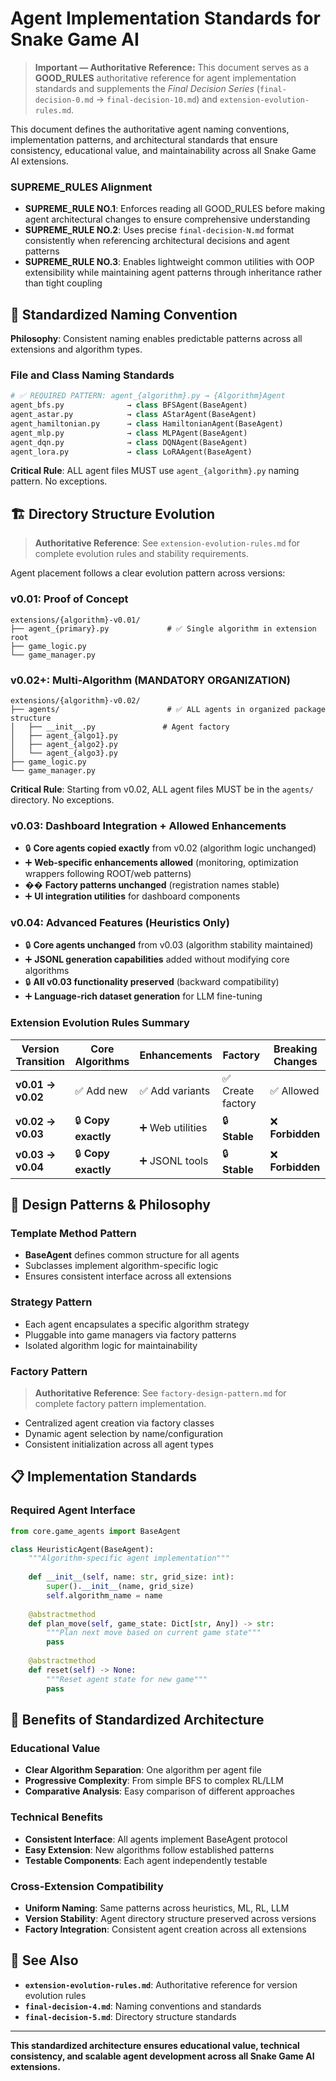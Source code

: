 # Agent Implementation Standards for Snake Game AI

> **Important — Authoritative Reference:** This document serves as a **GOOD_RULES** authoritative reference for agent implementation standards and supplements the _Final Decision Series_ (`final-decision-0.md` → `final-decision-10.md`) and `extension-evolution-rules.md`.

This document defines the authoritative agent naming conventions, implementation patterns, and architectural standards that ensure consistency, educational value, and maintainability across all Snake Game AI extensions.

### **SUPREME_RULES Alignment**
- **SUPREME_RULE NO.1**: Enforces reading all GOOD_RULES before making agent architectural changes to ensure comprehensive understanding
- **SUPREME_RULE NO.2**: Uses precise `final-decision-N.md` format consistently when referencing architectural decisions and agent patterns
- **SUPREME_RULE NO.3**: Enables lightweight common utilities with OOP extensibility while maintaining agent patterns through inheritance rather than tight coupling

## 🎯 **Standardized Naming Convention**

**Philosophy**: Consistent naming enables predictable patterns across all extensions and algorithm types.

### **File and Class Naming Standards**
```python
# ✅ REQUIRED PATTERN: agent_{algorithm}.py → {Algorithm}Agent
agent_bfs.py              → class BFSAgent(BaseAgent)
agent_astar.py            → class AStarAgent(BaseAgent)  
agent_hamiltonian.py      → class HamiltonianAgent(BaseAgent)
agent_mlp.py              → class MLPAgent(BaseAgent)
agent_dqn.py              → class DQNAgent(BaseAgent)
agent_lora.py             → class LoRAAgent(BaseAgent)
```

**Critical Rule**: ALL agent files MUST use `agent_{algorithm}.py` naming pattern. No exceptions.

## 🏗️ **Directory Structure Evolution**

> **Authoritative Reference**: See `extension-evolution-rules.md` for complete evolution rules and stability requirements.

Agent placement follows a clear evolution pattern across versions:

### **v0.01: Proof of Concept**
```
extensions/{algorithm}-v0.01/
├── agent_{primary}.py             # ✅ Single algorithm in extension root
├── game_logic.py
└── game_manager.py
```

### **v0.02+: Multi-Algorithm (MANDATORY ORGANIZATION)**
```
extensions/{algorithm}-v0.02/
├── agents/                        # ✅ ALL agents in organized package structure
│   ├── __init__.py               # Agent factory
│   ├── agent_{algo1}.py
│   ├── agent_{algo2}.py
│   └── agent_{algo3}.py
├── game_logic.py
└── game_manager.py
```

**Critical Rule**: Starting from v0.02, ALL agent files MUST be in the `agents/` directory. No exceptions.

### **v0.03: Dashboard Integration + Allowed Enhancements**
- 🔒 **Core agents copied exactly** from v0.02 (algorithm logic unchanged)
- ➕ **Web-specific enhancements allowed** (monitoring, optimization wrappers following ROOT/web patterns)
- �� **Factory patterns unchanged** (registration names stable)
- ➕ **UI integration utilities** for dashboard components

### **v0.04: Advanced Features (Heuristics Only)**
- 🔒 **Core agents unchanged** from v0.03 (algorithm stability maintained)
- ➕ **JSONL generation capabilities** added without modifying core algorithms
- 🔒 **All v0.03 functionality preserved** (backward compatibility)
- ➕ **Language-rich dataset generation** for LLM fine-tuning

### **Extension Evolution Rules Summary**
| Version Transition | Core Algorithms | Enhancements | Factory | Breaking Changes |
|-------------------|----------------|-------------|---------|------------------|
| **v0.01 → v0.02** | ✅ Add new | ✅ Add variants | ✅ Create factory | ✅ Allowed |
| **v0.02 → v0.03** | 🔒 **Copy exactly** | ➕ Web utilities | 🔒 **Stable** | ❌ **Forbidden** |
| **v0.03 → v0.04** | 🔒 **Copy exactly** | ➕ JSONL tools | 🔒 **Stable** | ❌ **Forbidden** |

## 🧠 **Design Patterns & Philosophy**

### **Template Method Pattern**
- **BaseAgent** defines common structure for all agents
- Subclasses implement algorithm-specific logic
- Ensures consistent interface across all extensions

### **Strategy Pattern**
- Each agent encapsulates a specific algorithm strategy
- Pluggable into game managers via factory patterns
- Isolated algorithm logic for maintainability

### **Factory Pattern**
> **Authoritative Reference**: See `factory-design-pattern.md` for complete factory pattern implementation.

- Centralized agent creation via factory classes
- Dynamic agent selection by name/configuration
- Consistent initialization across all agent types

## 📋 **Implementation Standards**

### **Required Agent Interface**
```python
from core.game_agents import BaseAgent

class HeuristicAgent(BaseAgent):
    """Algorithm-specific agent implementation"""
    
    def __init__(self, name: str, grid_size: int):
        super().__init__(name, grid_size)
        self.algorithm_name = name
    
    @abstractmethod
    def plan_move(self, game_state: Dict[str, Any]) -> str:
        """Plan next move based on current game state"""
        pass
    
    @abstractmethod 
    def reset(self) -> None:
        """Reset agent state for new game"""
        pass
```

## 🎯 **Benefits of Standardized Architecture**

### **Educational Value**
- **Clear Algorithm Separation**: One algorithm per agent file
- **Progressive Complexity**: From simple BFS to complex RL/LLM
- **Comparative Analysis**: Easy comparison of different approaches

### **Technical Benefits**
- **Consistent Interface**: All agents implement BaseAgent protocol
- **Easy Extension**: New algorithms follow established patterns
- **Testable Components**: Each agent independently testable

### **Cross-Extension Compatibility**
- **Uniform Naming**: Same patterns across heuristics, ML, RL, LLM
- **Version Stability**: Agent directory structure preserved across versions
- **Factory Integration**: Consistent agent creation across all extensions

## 🔗 **See Also**

- **`extension-evolution-rules.md`**: Authoritative reference for version evolution rules
- **`final-decision-4.md`**: Naming conventions and standards
- **`final-decision-5.md`**: Directory structure standards

---

**This standardized architecture ensures educational value, technical consistency, and scalable agent development across all Snake Game AI extensions.**

